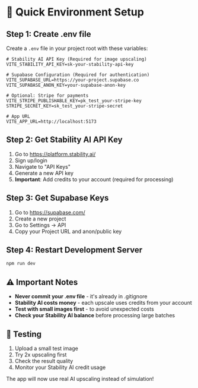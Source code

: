 # 🔧 Quick Environment Setup

## Step 1: Create .env file

Create a `.env` file in your project root with these variables:

```env
# Stability AI API Key (Required for image upscaling)
VITE_STABILITY_API_KEY=sk-your-stability-api-key

# Supabase Configuration (Required for authentication)
VITE_SUPABASE_URL=https://your-project.supabase.co
VITE_SUPABASE_ANON_KEY=your-supabase-anon-key

# Optional: Stripe for payments
VITE_STRIPE_PUBLISHABLE_KEY=pk_test_your-stripe-key
STRIPE_SECRET_KEY=sk_test_your-stripe-secret

# App URL
VITE_APP_URL=http://localhost:5173
```

## Step 2: Get Stability AI API Key

1. Go to https://platform.stability.ai/
2. Sign up/login
3. Navigate to "API Keys"
4. Generate a new API key
5. **Important**: Add credits to your account (required for processing)

## Step 3: Get Supabase Keys

1. Go to https://supabase.com/
2. Create a new project
3. Go to Settings → API
4. Copy your Project URL and anon/public key

## Step 4: Restart Development Server

```bash
npm run dev
```

## ⚠️ Important Notes

- **Never commit your .env file** - it's already in .gitignore
- **Stability AI costs money** - each upscale uses credits from your account
- **Test with small images first** - to avoid unexpected costs
- **Check your Stability AI balance** before processing large batches

## 🧪 Testing

1. Upload a small test image
2. Try 2x upscaling first
3. Check the result quality
4. Monitor your Stability AI credit usage

The app will now use real AI upscaling instead of simulation! 